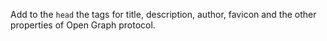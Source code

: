 <!DOCTYPE html>
<html lang="en">
  <head>
    <meta charset="UTF-8" />
    <title>Finding Me</title>
    <meta
      name = "description"
      content = "A fulfilling narrative of struggle and access.Her gorgeous storytelling will inspire anyone wishing to shed old labels."/> 
    <meta name = "author" content = "Viola Davis"/>
    <meta property = "og:favicon" content = "<link rel="icon" href="favicon.ico" type="image/x-icon" />
   <meta property = "og:type" content = "Motivational Book"/>
  </head>
  <body></body>
</html>


Add to the `head` the tags for title, description, author, favicon and the other properties of Open Graph protocol. 